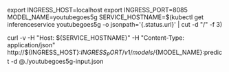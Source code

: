 export INGRESS_HOST=localhost
export INGRESS_PORT=8085
MODEL_NAME=youtubegoes5g
SERVICE_HOSTNAME=$(kubectl get inferenceservice youtubegoes5g -o jsonpath='{.status.url}' | cut -d "/" -f 3)

curl -v -H "Host: ${SERVICE_HOSTNAME}" -H "Content-Type: application/json" http://${INGRESS_HOST}:${INGRESS_PORT}/v1/models/${MODEL_NAME}:predict -d @./youtubegoes5g-input.json